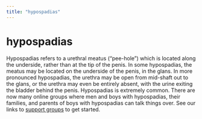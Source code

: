 ```yaml
---
title: "hypospadias"
---
```


# hypospadias

<p>Hypospadias refers to a urethral meatus (&#8220;pee-hole&#8221;) which is located along the underside, rather than at the tip of the penis. In some hypospadias, the meatus may be located on the underside of the penis, in the glans. In more pronounced hypospadias, the urethra may be open from mid-shaft out to the glans, or the urethra may even be entirely absent, with the urine exiting the bladder behind the penis. Hypospadias is extremely common. There are now many online groups where men and boys with hypospadias, their families, and parents of boys with hypospadias can talk things over. See our links to <a href="/support">support groups</a> to get started.</p>